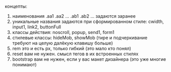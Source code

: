 концепты:
1. наименования .aa1 .aa2 ... .ab1 .ab2 ... задаются заранее
2. уникальные названия задаются при сформированном стиле: cwidth, input1, link2, buttonFull 
3. классы действия: noscroll, popup, send1, form1
4. стилевые классы: hideMob, showMob (тире и подчеркивание требуют на целую далёкую клавишу больше)
5. rem это и есть px, только гибкий (это мало кто понял)
6. reset вам не нужен. смысл тегов в их встроенных стилях
7. bootstrap вам не нужен, если у вас макет дизайнера (это уже многие понимают)